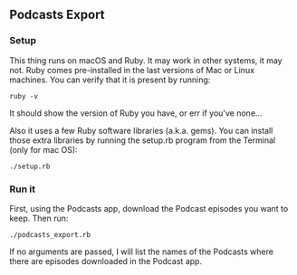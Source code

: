 ## Podcasts Export

### Setup

This thing runs on macOS and Ruby. It may work in other systems, it may not. Ruby comes pre-installed in the last versions of Mac or Linux machines. You can verify that it is present by running:

    ruby -v

It should show the version of Ruby you have, or err if you've none...

Also it uses a few Ruby software libraries (a.k.a. gems). You can install those extra libraries by running the setup.rb program from the Terminal (only for mac OS):

    ./setup.rb

### Run it

First, using the Podcasts app, download the Podcast episodes you want to keep. Then run:

    ./podcasts_export.rb 

If no arguments are passed, I will list the names of the Podcasts where there are episodes downloaded in the Podcast app.
